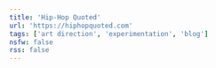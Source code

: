 ```yaml
---
title: 'Hip-Hop Quoted'
url: 'https://hiphopquoted.com'
tags: ['art direction', 'experimentation', 'blog']
nsfw: false
rss: false
---
```

